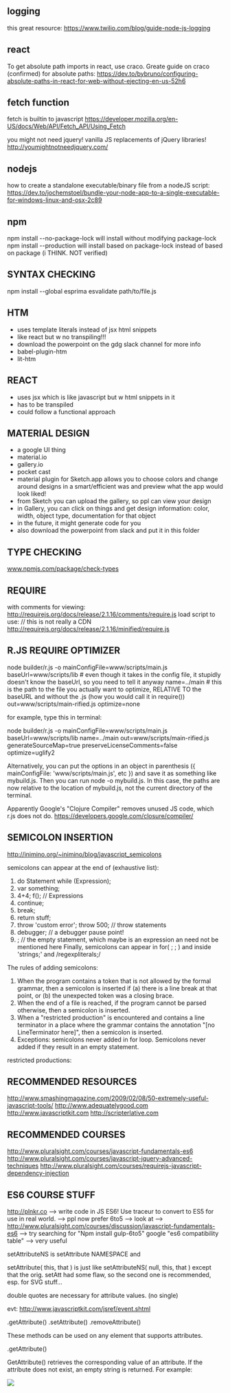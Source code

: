 logging
-------
this great resource:
https://www.twilio.com/blog/guide-node-js-logging




react
---------------
To get absolute path imports in react, use craco.
Greate guide on craco (confirmed) for absolute paths:
https://dev.to/bybruno/configuring-absolute-paths-in-react-for-web-without-ejecting-en-us-52h6







fetch function
---------------
fetch is builtin to javascript
https://developer.mozilla.org/en-US/docs/Web/API/Fetch_API/Using_Fetch



you might not need jquery!
vanilla JS replacements of jQuery libraries!
http://youmightnotneedjquery.com/


nodejs
--------
how to create a standalone executable/binary file from a nodeJS script:
https://dev.to/jochemstoel/bundle-your-node-app-to-a-single-executable-for-windows-linux-and-osx-2c89


npm
------
npm install --no-package-lock
will install without modifying package-lock
npm install --production
will install based on package-lock instead of based on package (i THINK.  NOT verified)


SYNTAX CHECKING
-----------------------
npm install --global esprima
esvalidate path/to/file.js



HTM
------
  * uses template literals instead of jsx html snippets
  * like react but w no transpiling!!!
  * download the powerpoint on the gdg slack channel for more info
  * babel-plugin-htm
  * lit-htm



REACT
--------
  * uses jsx which is like javascript but w html snippets in it
  * has to be transpiled
  * could follow a functional approach



MATERIAL DESIGN
-----------------
  * a google UI thing
  * material.io
  * gallery.io
  * pocket cast
  * material plugin for Sketch.app allows you to choose colors and change around designs in a smart/efficient was and preview what the app would look liked!
  * from Sketch you can upload the gallery, so ppl can view your design
  * in Gallery, you can click on things and get design information: color, width, object type, documentation for that object
  * in the future, it might generate code for you
  * also download the powerpoint from slack and put it in this folder









TYPE CHECKING
-------------
www.npmjs.com/package/check-types


REQUIRE
-------
with comments for viewing:
http://requirejs.org/docs/release/2.1.16/comments/require.js
load script to use: // this is not really a CDN
http://requirejs.org/docs/release/2.1.16/minified/require.js


R.JS REQUIRE OPTIMIZER
----------------------
node
builder/r.js
-o
mainConfigFile=www/scripts/main.js
baseUrl=www/scripts/lib  # even though it takes in the config file, it stupidly doesn't know the baseUrl, so you need to tell it anyway
name=../main  # this is the path to the file you actually want to optimize, RELATIVE TO the baseURL and without the .js (how you would call it in require())
out=www/scripts/main-rified.js
optimize=none

for example, type this in terminal:

node builder/r.js -o mainConfigFile=www/scripts/main.js baseUrl=www/scripts/lib name=../main out=www/scripts/main-rified.js generateSourceMap=true preserveLicenseComments=false optimize=uglify2

Alternatively, you can put the options in an object in parenthesis ({ mainConfigFile: 'www/scripts/main.js', etc }) and save it as something like mybuild.js.  Then you can run node -o mybuild.js.  In this case, the paths are now relative to the location of mybuild.js, not the current directory of the terminal.

Apparently Google's "Clojure Compiler" removes unused JS code, which r.js does not do.
https://developers.google.com/closure/compiler/


SEMICOLON INSERTION
-------------------
http://inimino.org/~inimino/blog/javascript_semicolons

semicolons can appear at the end of (exhaustive list):
  1. do Statement while (Expression);
  2. var something;
  3. 4+4; f(); // Expressions
  4. continue;
  5. break;
  6. return stuff;
  7. throw 'custom error'; throw 500; // throw statements
  8. debugger; // a debugger pause point!
  9. ; // the empty statement, which maybe is an expression an need not be mentioned here
Finally, semicolons can appear in for( ; ; ) and inside 'strings;' and /regexpliterals;/


The rules of adding semicolons:
  1. When the program contains a token that is not allowed by the formal grammar, then a semicolon is inserted if (a) there is a line break at that point, or (b) the unexpected token was a closing brace.
  2. When the end of a file is reached, if the program cannot be parsed otherwise, then a semicolon is inserted.
  3. When a "restricted production" is encountered and contains a line terminator in a place where the grammar contains the annotation "[no LineTerminator here]", then a semicolon is inserted.
  4. Exceptions: semicolons never added in for loop.  Semicolons never added if they result in an empty statement.

restricted productions:


RECOMMENDED RESOURCES
---------------------
http://www.smashingmagazine.com/2009/02/08/50-extremely-useful-javascript-tools/
http://www.adequatelygood.com
http://www.javascriptkit.com
http://scripterlative.com

RECOMMENDED COURSES
-------------------
http://www.pluralsight.com/courses/javascript-fundamentals-es6
http://www.pluralsight.com/courses/javascript-jquery-advanced-techniques
http://www.pluralsight.com/courses/requirejs-javascript-dependency-injection

ES6 COURSE STUFF
----------------
http://plnkr.co --> write code in JS ES6!  Use traceur to convert to ES5 for use in real world. --> ppl now prefer 6to5 --> look at -->
	http://www.pluralsight.com/courses/discussion/javascript-fundamentals-es6 --> try searching for "Npm install gulp-6to5"
google "es6 compatibility table" --> very useful



setAttributeNS is setAttribute NAMESPACE and

setAttribute( this, that ) is just like
setAttributeNS( null, this, that ) except that the orig. setAtt had some flaw, so the second one is recommended, esp. for SVG stuff...

double quotes are necessary for attribute values. (no single)


evt:
http://www.javascriptkit.com/jsref/event.shtml



.getAttribute()
.setAttribute()
.removeAttribute()

These methods can be used on any element that supports attributes.

.getAttribute()

GetAttribute() retrieves the corresponding value of an attribute. If the attribute does not exist, an empty string is returned. For example:

<img id="myimage" src="test.gif">

<script type="text/javascript">
//returns "test.gif"
var getvalue=document.getElementById("myimage").getAttribute("src")


FUNCTIONS
---------
  * (function(p){alert(p)})('k')  //alerts k.  The parenthesis are NECESSARY to make the function a valid expression before executing it.
  * (function(p){alert(p)}('k'))  //same as above.  Here, the executed function needs parenthesis to make it a valid expression.
  * closures are created WHEN THE FUNCTION IS RETURNED.  Therefore if you use a variable in a loop, you could end up with the wrong variable if you don't return until end of loop.
  * if something returns a function, postfix it with () to execute it!  i.e.  ireturnafunction()()


MISCELLANEOUS
-------------
  * javascript is pythonic in that everything is an object.  Semicolons too.
  * E6 has Class and import statements like Python
  * E6 expect(x).toBe(y) is for error checking!
  * E6 [x,y] = [2,8] the right side is an array literal, but the left side is "destructuring" syntax, so JS knows to assign. like Python. objects too:
fuction objlit(){
	return {
		a: "hi",
		b: "bye",
		c: { epsilon: 0.2, delta: 0.1 },
	}
}
let { a: x, b, c: { delta: t } } = objlit()
expect(x).toBe("hi")
expect(b).toBe("bye")
expect(t).toBe(0.1)
expect(reshths).toBeUndefined()
function foo( pop, { oats, barley } ){ // destructing used here!
	alert(oats)
}
  * E6 function( name="defaultval" ){ ... like Python! Only gives default when input is undefined! :)
  * E6 rest parameters are real arrays, meant to replace "arguments", which is an array-like object:
function( some, parameters, ...resty ){ // a rest parameter must be last, and takes the "rest" of the arguments.
  * E6 the spread operator, "...", is a flattener, not to be confused with rest parameter: let a = [ 2, 3 ]; let b = [ 1, ...a, 4 ]
  * E6 template literals are `strings with ${drop-in-expressions+"!"}`
  * tags are functions that take in template literals as array of strings followed by array of drop-ins


HOISTING
--------
Following is the order in which things are done within a scope:
function( formal, parameters ){
	// then all functions declared/defined in this scope are here declared/defined
	var this; //this variable cannot be overwritten.  "this" always refers to the Object which owns the function! :)
	var formal;
	var parameters;
	var arguments;
	// then all vars declared in this scope are here declared
	// finally, we run the actual code, leaving out what has already been done above
}


SCOPING
-------
Only FUNCTIONS create a new scope.  Block statements such as IF and FOR do not create a new scope!
(source: http://www.adequatelygood.com/JavaScript-Scoping-and-Hoisting.html )
(function () {
			var x = 2;
			// this is a workaround to make your own scope block
alert('ut')
}())
In E6, we can use "let" intead of "var" for block scoping.  "let" cannot be redeclared.  "const" is like "let", but errors reassignment


OBJECTS
-------
  * obj.key3 = "value3"; sets a key
  * obj["key3"] = "value3"; sets a key and ALLOW VARIABLE INPUT
  * if( "key" in obj )  // checks for key existance in an object (even if the value is undefined)
  * for( var key in obj ) //loops through the keys of an object, where our variable key is the keyname, and therefore obj[key] is the value.
  * delete obj.key //will delete or verify a key is not there, then return true
BUILT-IN OBJECT PROPERTIES
Arrays, strings, and numbers are objects too!  They inherit these properties too!
.toLocaleString(), .toString() - what we see when we alert a variable.
.valueOf() - valueOf is used by comperators.  Overload it if you want your objects compared a certain way!
.hasOwnProperty() - returns true if object has the property (does NOT check prototype chain (hasOWNproperty))
.isPrototypeOf()
.constructor - refers to the method which constructs the object.  You can build your own constructor with function ObjName(){...}
and many more!
  * ES6 instanceof - for example, if( myemployee instanceof Person ){...


ARRAYS
------
  * The native .map() method can be used on arrays.  It creates a COPY and does NOT modify the inputted array.
  * .indexOf() will take in a value and give you the index
The array prototype has the following methods:
.length,
.shift(), .pop()
.unshift(), .push() - DIFFERENT than Perl's push.  Input is list of 1 or more ELEMENTS - see .apply
.reverse(), .sort(), .reduce(), .join(), .slice()
and many more!


STRINGS
------
  * .indexOf() will take in a string to find within, and give you the index of the starting char (as if the string is an array of characters)
The string prototype has the following methods:
.length
.charAt(), .trim()
.concat()
.replace() - uses regex
.toUpperCase(), .toLowerCase(), .substring()
and many more!


NUMBER
------
The number prototype has the following methods:
.toFixed(), .toExponential(), .toPrecision()
and many more!


FUNCTIONS
---------
the function prototype has these methods:
.name
.bind(), .call(), .apply()
and many more!



RANDOM
------
http://stackoverflow.com/questions/10331305/what-is-define-used-for-in-javascript-aside-from-the-obvious
